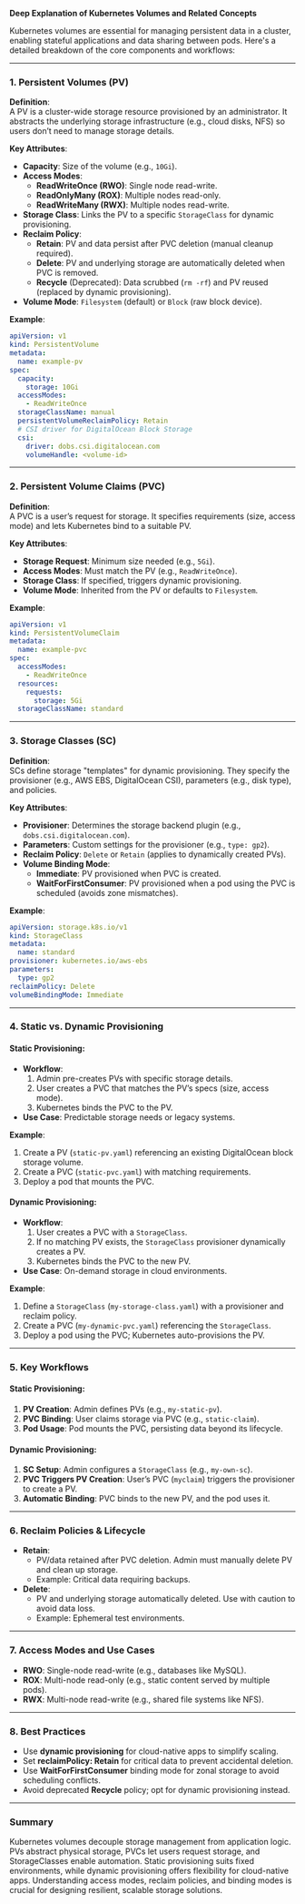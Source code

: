 **Deep Explanation of Kubernetes Volumes and Related Concepts**

Kubernetes volumes are essential for managing persistent data in a cluster, enabling stateful applications and data sharing between pods. Here's a detailed breakdown of the core components and workflows:

---

### **1. Persistent Volumes (PV)**
**Definition**:  
A PV is a cluster-wide storage resource provisioned by an administrator. It abstracts the underlying storage infrastructure (e.g., cloud disks, NFS) so users don’t need to manage storage details.

**Key Attributes**:
- **Capacity**: Size of the volume (e.g., `10Gi`).
- **Access Modes**:
  - **ReadWriteOnce (RWO)**: Single node read-write.
  - **ReadOnlyMany (ROX)**: Multiple nodes read-only.
  - **ReadWriteMany (RWX)**: Multiple nodes read-write.
- **Storage Class**: Links the PV to a specific `StorageClass` for dynamic provisioning.
- **Reclaim Policy**:
  - **Retain**: PV and data persist after PVC deletion (manual cleanup required).
  - **Delete**: PV and underlying storage are automatically deleted when PVC is removed.
  - **Recycle** (Deprecated): Data scrubbed (`rm -rf`) and PV reused (replaced by dynamic provisioning).
- **Volume Mode**: `Filesystem` (default) or `Block` (raw block device).

**Example**:
```yaml
apiVersion: v1
kind: PersistentVolume
metadata:
  name: example-pv
spec:
  capacity:
    storage: 10Gi
  accessModes:
    - ReadWriteOnce
  storageClassName: manual
  persistentVolumeReclaimPolicy: Retain
  # CSI driver for DigitalOcean Block Storage
  csi:
    driver: dobs.csi.digitalocean.com
    volumeHandle: <volume-id>
```

---

### **2. Persistent Volume Claims (PVC)**
**Definition**:  
A PVC is a user’s request for storage. It specifies requirements (size, access mode) and lets Kubernetes bind to a suitable PV.

**Key Attributes**:
- **Storage Request**: Minimum size needed (e.g., `5Gi`).
- **Access Modes**: Must match the PV (e.g., `ReadWriteOnce`).
- **Storage Class**: If specified, triggers dynamic provisioning.
- **Volume Mode**: Inherited from the PV or defaults to `Filesystem`.

**Example**:
```yaml
apiVersion: v1
kind: PersistentVolumeClaim
metadata:
  name: example-pvc
spec:
  accessModes:
    - ReadWriteOnce
  resources:
    requests:
      storage: 5Gi
  storageClassName: standard
```

---

### **3. Storage Classes (SC)**
**Definition**:  
SCs define storage "templates" for dynamic provisioning. They specify the provisioner (e.g., AWS EBS, DigitalOcean CSI), parameters (e.g., disk type), and policies.

**Key Attributes**:
- **Provisioner**: Determines the storage backend plugin (e.g., `dobs.csi.digitalocean.com`).
- **Parameters**: Custom settings for the provisioner (e.g., `type: gp2`).
- **Reclaim Policy**: `Delete` or `Retain` (applies to dynamically created PVs).
- **Volume Binding Mode**:
  - **Immediate**: PV provisioned when PVC is created.
  - **WaitForFirstConsumer**: PV provisioned when a pod using the PVC is scheduled (avoids zone mismatches).

**Example**:
```yaml
apiVersion: storage.k8s.io/v1
kind: StorageClass
metadata:
  name: standard
provisioner: kubernetes.io/aws-ebs
parameters:
  type: gp2
reclaimPolicy: Delete
volumeBindingMode: Immediate
```

---

### **4. Static vs. Dynamic Provisioning**
#### **Static Provisioning**:
- **Workflow**:
  1. Admin pre-creates PVs with specific storage details.
  2. User creates a PVC that matches the PV’s specs (size, access mode).
  3. Kubernetes binds the PVC to the PV.
- **Use Case**: Predictable storage needs or legacy systems.

**Example**:
1. Create a PV (`static-pv.yaml`) referencing an existing DigitalOcean block storage volume.
2. Create a PVC (`static-pvc.yaml`) with matching requirements.
3. Deploy a pod that mounts the PVC.

#### **Dynamic Provisioning**:
- **Workflow**:
  1. User creates a PVC with a `StorageClass`.
  2. If no matching PV exists, the `StorageClass` provisioner dynamically creates a PV.
  3. Kubernetes binds the PVC to the new PV.
- **Use Case**: On-demand storage in cloud environments.

**Example**:
1. Define a `StorageClass` (`my-storage-class.yaml`) with a provisioner and reclaim policy.
2. Create a PVC (`my-dynamic-pvc.yaml`) referencing the `StorageClass`.
3. Deploy a pod using the PVC; Kubernetes auto-provisions the PV.

---

### **5. Key Workflows**
#### **Static Provisioning**:
1. **PV Creation**: Admin defines PVs (e.g., `my-static-pv`).
2. **PVC Binding**: User claims storage via PVC (e.g., `static-claim`).
3. **Pod Usage**: Pod mounts the PVC, persisting data beyond its lifecycle.

#### **Dynamic Provisioning**:
1. **SC Setup**: Admin configures a `StorageClass` (e.g., `my-own-sc`).
2. **PVC Triggers PV Creation**: User’s PVC (`myclaim`) triggers the provisioner to create a PV.
3. **Automatic Binding**: PVC binds to the new PV, and the pod uses it.

---

### **6. Reclaim Policies & Lifecycle**
- **Retain**:  
  - PV/data retained after PVC deletion. Admin must manually delete PV and clean up storage.
  - Example: Critical data requiring backups.
- **Delete**:  
  - PV and underlying storage automatically deleted. Use with caution to avoid data loss.
  - Example: Ephemeral test environments.

---

### **7. Access Modes and Use Cases**
- **RWO**: Single-node read-write (e.g., databases like MySQL).
- **ROX**: Multi-node read-only (e.g., static content served by multiple pods).
- **RWX**: Multi-node read-write (e.g., shared file systems like NFS).

---

### **8. Best Practices**
- Use **dynamic provisioning** for cloud-native apps to simplify scaling.
- Set **reclaimPolicy: Retain** for critical data to prevent accidental deletion.
- Use **WaitForFirstConsumer** binding mode for zonal storage to avoid scheduling conflicts.
- Avoid deprecated **Recycle** policy; opt for dynamic provisioning instead.

---

### **Summary**
Kubernetes volumes decouple storage management from application logic. PVs abstract physical storage, PVCs let users request storage, and StorageClasses enable automation. Static provisioning suits fixed environments, while dynamic provisioning offers flexibility for cloud-native apps. Understanding access modes, reclaim policies, and binding modes is crucial for designing resilient, scalable storage solutions.
